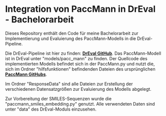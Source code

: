 # Integration von PaccMann in DrEval - Bachelorarbeit
Dieses Repository enthält den Code für meine Bachelorarbeit zur Implementierung und Evaluierung des PaccMann-Modells in die DrEval-Pipeline. 

Die DrEval-Pipeline ist hier zu finden: **[DrEval GitHub](https://github.com/daisybio/drevalpy)**.
Das PaccMann-Modell ist in DrEval unter "models/pacc_mann" zu finden. Der Quellcode des implementierten Modells befindet sich in der PaccMann.py und nutzt die, sich im Ordner "hilfsfunktionen" befindenden Dateien des ursprünglichen **[PaccMann GitHubs](https://github.com/drugilsberg/paccmann)**. 

Im Ordner "ResponseData" sind alle Dateien zur Erstellung der verschiedenen Datensatzgrößen zur Evaluierung des Modells abgelegt. 

Zur Vorbereitung der SMILES-Sequenzen wurde die "paccmann_smiles_embedding.py" genutzt. 
Alle verwendeten Daten sind unter "data" des DrEval-Moduls einzusehen.
